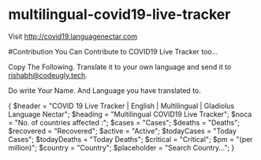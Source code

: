 # multilingual-covid19-live-tracker
Visit http://covid19.languagenectar.com


#Contribution
You Can Contribute to COVID19 Live Tracker too...

Copy The Following. Translate it to your own language and send it to rishabh@codeugly.tech. 

Do write Your Name. And Language you have translated to.

{
  $header = "COVID 19 Live Tracker | English | Multilingual | Gladiolus Language Nectar";
  $heading = "Multilingual COVID19 Live Tracker";
  $noca = "No. of countries affected :";
  $cases = "Cases";
  $deaths = "Deaths";
  $recovered = "Recovered";
  $active = "Active";
  $todayCases = "Today Cases";
  $todayDeaths = "Today Deaths";
  $critical = "Critical";
  $pm = "(per million)";
  $country = "Country";
  $placeholder = "Search Country...";
}


